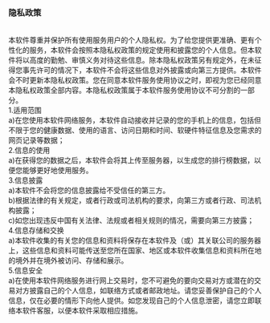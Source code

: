 <html lang="en">
<body>
    <h3 class="title">隐私政策</h3>
    <div>
        <div class="ennote">
            <div><br></div>
            <div>本软件尊重并保护所有使用服务用户的个人隐私权。为了给您提供更准确、更有个性化的服务，本软件会按照本隐私权政策的规定使用和披露您的个人信息。但本软件将以高度的勤勉、审慎义务对待这些信息。除本隐私权政策另有规定外，在未征得您事先许可的情况下，本软件不会将这些信息对外披露或向第三方提供。本软件会不时更新本隐私权政策。您在同意本软件服务使用协议之时，即视为您已经同意本隐私权政策全部内容。本隐私权政策属于本软件服务使用协议不可分割的一部分。</div>
            <div>1.适用范围</div>
            <div>a)在您使用本软件网络服务，本软件自动接收并记录的您的手机上的信息，包括但不限于您的健康数据、使用的语言、访问日期和时间、软硬件特征信息及您需求的网页记录等数据；</div>
            <div>2.信息的使用</div>
            <div>a)在获得您的数据之后，本软件会将其上传至服务器，以生成您的排行榜数据，以便您能够更好地使用服务。</div>
            <div>3.信息披露</div>
            <div>a)本软件不会将您的信息披露给不受信任的第三方。</div>
            <div>b)根据法律的有关规定，或者行政或司法机构的要求，向第三方或者行政、司法机构披露；</div>
            <div>c)如您出现违反中国有关法律、法规或者相关规则的情况，需要向第三方披露；</div>
            <div>4.信息存储和交换</div>
            <div>a)本软件收集的有关您的信息和资料将保存在本软件及（或）其关联公司的服务器上，这些信息和资料可能传送至您所在国家、地区或本软件收集信息和资料所在地的境外并在境外被访问、存储和展示。</div>
            <div>5.信息安全</div>
            <div>a)在使用本软件网络服务进行网上交易时，您不可避免的要向交易对方或潜在的交易对方披露自己的个人信息，如联络方式或者邮政地址。请您妥善保护自己的个人信息，仅在必要的情形下向他人提供。如您发现自己的个人信息泄密，请您立即联络本软件客服，以便本软件采取相应措施。</div>
            <div><br></div>
        </div>
    </div>
</body>
</html>
